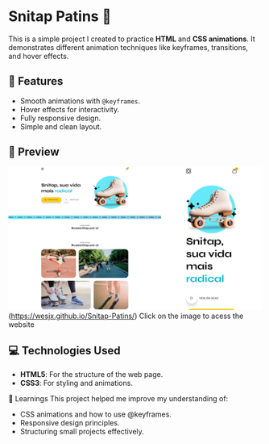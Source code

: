 # Snitap Patins 🌟

This is a simple project I created to practice **HTML** and **CSS animations**. It demonstrates different animation techniques like keyframes, transitions, and hover effects.

## 🚀 Features
- Smooth animations with `@keyframes`.
- Hover effects for interactivity.
- Fully responsive design.
- Simple and clean layout.

## 📸 Preview
![Site Preview](assets/images/preview.png)(https://wesjx.github.io/Snitap-Patins/)
Click on the image to acess the website

## 💻 Technologies Used
- **HTML5**: For the structure of the web page.
- **CSS3**: For styling and animations.

🙌 Learnings
This project helped me improve my understanding of:

- CSS animations and how to use @keyframes.<br>
- Responsive design principles.<br>
- Structuring small projects effectively.
